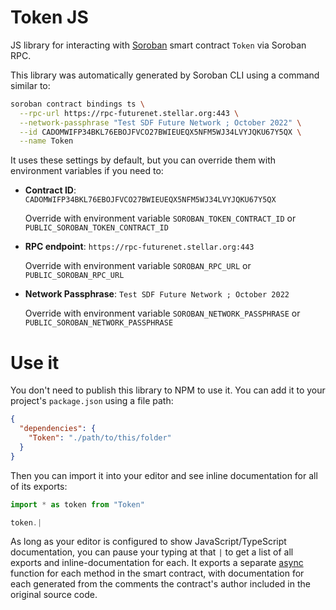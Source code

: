 # Token JS

JS library for interacting with [Soroban](https://soroban.stellar.org/) smart contract `Token` via Soroban RPC.

This library was automatically generated by Soroban CLI using a command similar to:

```bash
soroban contract bindings ts \
  --rpc-url https://rpc-futurenet.stellar.org:443 \
  --network-passphrase "Test SDF Future Network ; October 2022" \
  --id CADOMWIFP34BKL76EBOJFVCO27BWIEUEQX5NFM5WJ34LVYJQKU67Y5QX \
  --name Token
```

It uses these settings by default, but you can override them with environment variables if you need to:

- **Contract ID**: `CADOMWIFP34BKL76EBOJFVCO27BWIEUEQX5NFM5WJ34LVYJQKU67Y5QX`

  Override with environment variable `SOROBAN_TOKEN_CONTRACT_ID` or `PUBLIC_SOROBAN_TOKEN_CONTRACT_ID`

- **RPC endpoint**: `https://rpc-futurenet.stellar.org:443`

  Override with environment variable `SOROBAN_RPC_URL` or `PUBLIC_SOROBAN_RPC_URL`

- **Network Passphrase**: `Test SDF Future Network ; October 2022`

  Override with environment variable `SOROBAN_NETWORK_PASSPHRASE` or `PUBLIC_SOROBAN_NETWORK_PASSPHRASE`

# Use it

You don't need to publish this library to NPM to use it. You can add it to your project's `package.json` using a file path:

```json
{
  "dependencies": {
    "Token": "./path/to/this/folder"
  }
}
```

Then you can import it into your editor and see inline documentation for all of its exports:

```js
import * as token from "Token"

token.|
```

As long as your editor is configured to show JavaScript/TypeScript documentation, you can pause your typing at that `|` to get a list of all exports and inline-documentation for each. It exports a separate [async](https://developer.mozilla.org/en-US/docs/Web/JavaScript/Reference/Statements/async_function) function for each method in the smart contract, with documentation for each generated from the comments the contract's author included in the original source code.
